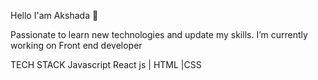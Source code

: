 Hello I'am Akshada 👋


Passionate to learn new technologies and update my skills.
I’m currently working on Front end developer

TECH STACK
Javascript
React js | HTML |CSS


